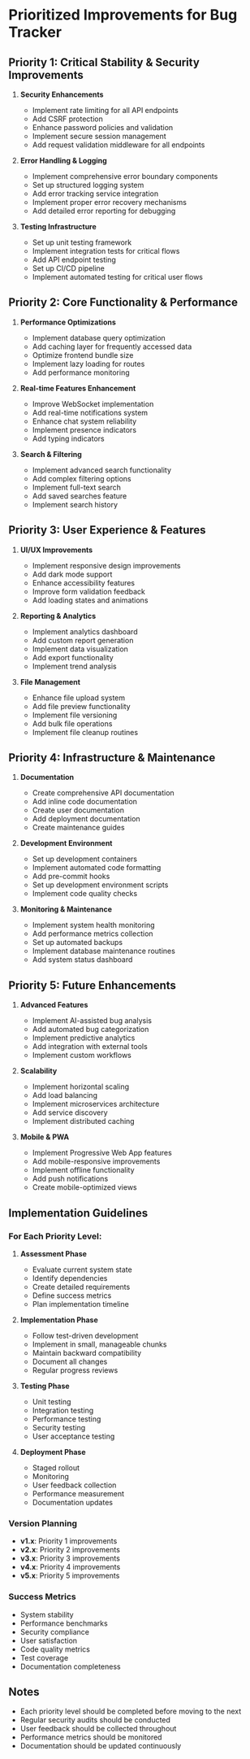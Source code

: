 # Prioritized Improvements for Bug Tracker

## Priority 1: Critical Stability & Security Improvements
1. **Security Enhancements**
   - Implement rate limiting for all API endpoints
   - Add CSRF protection
   - Enhance password policies and validation
   - Implement secure session management
   - Add request validation middleware for all endpoints

2. **Error Handling & Logging**
   - Implement comprehensive error boundary components
   - Set up structured logging system
   - Add error tracking service integration
   - Implement proper error recovery mechanisms
   - Add detailed error reporting for debugging

3. **Testing Infrastructure**
   - Set up unit testing framework
   - Implement integration tests for critical flows
   - Add API endpoint testing
   - Set up CI/CD pipeline
   - Implement automated testing for critical user flows

## Priority 2: Core Functionality & Performance
1. **Performance Optimizations**
   - Implement database query optimization
   - Add caching layer for frequently accessed data
   - Optimize frontend bundle size
   - Implement lazy loading for routes
   - Add performance monitoring

2. **Real-time Features Enhancement**
   - Improve WebSocket implementation
   - Add real-time notifications system
   - Enhance chat system reliability
   - Implement presence indicators
   - Add typing indicators

3. **Search & Filtering**
   - Implement advanced search functionality
   - Add complex filtering options
   - Implement full-text search
   - Add saved searches feature
   - Implement search history

## Priority 3: User Experience & Features
1. **UI/UX Improvements**
   - Implement responsive design improvements
   - Add dark mode support
   - Enhance accessibility features
   - Improve form validation feedback
   - Add loading states and animations

2. **Reporting & Analytics**
   - Implement analytics dashboard
   - Add custom report generation
   - Implement data visualization
   - Add export functionality
   - Implement trend analysis

3. **File Management**
   - Enhance file upload system
   - Add file preview functionality
   - Implement file versioning
   - Add bulk file operations
   - Implement file cleanup routines

## Priority 4: Infrastructure & Maintenance
1. **Documentation**
   - Create comprehensive API documentation
   - Add inline code documentation
   - Create user documentation
   - Add deployment documentation
   - Create maintenance guides

2. **Development Environment**
   - Set up development containers
   - Implement automated code formatting
   - Add pre-commit hooks
   - Set up development environment scripts
   - Implement code quality checks

3. **Monitoring & Maintenance**
   - Implement system health monitoring
   - Add performance metrics collection
   - Set up automated backups
   - Implement database maintenance routines
   - Add system status dashboard

## Priority 5: Future Enhancements
1. **Advanced Features**
   - Implement AI-assisted bug analysis
   - Add automated bug categorization
   - Implement predictive analytics
   - Add integration with external tools
   - Implement custom workflows

2. **Scalability**
   - Implement horizontal scaling
   - Add load balancing
   - Implement microservices architecture
   - Add service discovery
   - Implement distributed caching

3. **Mobile & PWA**
   - Implement Progressive Web App features
   - Add mobile-responsive improvements
   - Implement offline functionality
   - Add push notifications
   - Create mobile-optimized views

## Implementation Guidelines

### For Each Priority Level:
1. **Assessment Phase**
   - Evaluate current system state
   - Identify dependencies
   - Create detailed requirements
   - Define success metrics
   - Plan implementation timeline

2. **Implementation Phase**
   - Follow test-driven development
   - Implement in small, manageable chunks
   - Maintain backward compatibility
   - Document all changes
   - Regular progress reviews

3. **Testing Phase**
   - Unit testing
   - Integration testing
   - Performance testing
   - Security testing
   - User acceptance testing

4. **Deployment Phase**
   - Staged rollout
   - Monitoring
   - User feedback collection
   - Performance measurement
   - Documentation updates

### Version Planning
- **v1.x**: Priority 1 improvements
- **v2.x**: Priority 2 improvements
- **v3.x**: Priority 3 improvements
- **v4.x**: Priority 4 improvements
- **v5.x**: Priority 5 improvements

### Success Metrics
- System stability
- Performance benchmarks
- Security compliance
- User satisfaction
- Code quality metrics
- Test coverage
- Documentation completeness

## Notes
- Each priority level should be completed before moving to the next
- Regular security audits should be conducted
- User feedback should be collected throughout
- Performance metrics should be monitored
- Documentation should be updated continuously 